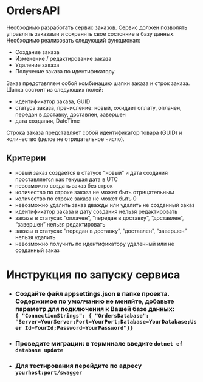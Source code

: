 # OrdersAPI

Необходимо разработать сервис заказов. Сервис должен позволять управлять заказами и сохранять свое состояние в базу данных. Необходимо реализовать следующий функционал:

- Создание заказа
- Изменение / редактирование заказа
- Удаление заказа
- Получение заказа по идентификатору

Заказ представляем собой комбинацию шапки заказа и строк заказа. Шапка состоит из следующих полей:

- идентификатор заказа, GUID
- статуса заказа, пречисление: новый, ожидает оплату, оплачен, передан в доставку, доставлен, завершен
- дата создания, DateTime

Строка заказа представляет собой идентификатор товара (GUID) и количество (целое не отрицательное число).

## Критерии

- новый заказ создается в статусе “новый” и дата создания проставляется как текущая дата в UTC
- невозможно создать заказ без строк
- количество по строке заказа не может быть отрицательным
- количество по строке заказа не может быть 0
- невозможно удалить заказ дважды или удалить не созданный заказ
- идентификатор заказа и дату создания нельзя редактировать
- заказы в статусах “оплачен”, “передан в доставку”, “доставлен”, “завершен” нельзя редактировать
- заказы в статусах “передан в доставку”, “доставлен”, “завершен” нельзя удалить
- невозможно получить по идентификатору удаленный или не созданный заказ

# Инструкция по запуску сервиса

- ### Создайте файл appsettings.json в папке проекта. Содержимое по умолчанию не меняйте, добавьте параметр для подключения к Вашей базе данных: <br> `{ "ConnectionStrings": { "OrdersDatabase": "Server=YourServer;Port=YourPort;Database=YourDatabase;User Id=YourId;Password=YourPassword"}}`
- ### Проведите миграции: в терминале введите `dotnet ef database update`
- ### Для тестирования перейдите по адресу `yourhost:port/swagger`
